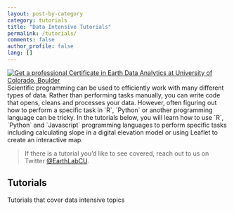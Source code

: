 ```yaml
---
layout: post-by-category
category: tutorials
title: "Data Intensive Tutorials"
permalink: /tutorials/
comments: false
author_profile: false
lang: []
---
```


<div class = "prof-cert-wrapper">
<div id = "right">
<a href="http://bit.ly/2jc5SXy" target="_blank"><img src="{{ site.url }}/images/earth-data-analytics-professional-certificate-banner.png" alt="Get a professional Certificate in Earth Data Analytics at University of Colorado, Boulder"></a></div>
<div id = "left" markdown="1">Scientific programming can be used to efficiently
work with many different types of data. Rather than performing tasks manually,
you can write code that opens, cleans and processes your data. However, often
figuring out how to perform a specific task in `R`, `Python` or another programming
language can be tricky. In the tutorials below, you will learn how to use `R`,
`Python` and `Javascript` programming languages to perform specific tasks
including calculating slope in a digital elevation model or using Leaflet to
create an interactive map.

> If there is a tutorial you’d like to see covered, reach out to us on Twitter
> <a href="http://www.twitter.com/earthlabcu" target="_blank">@EarthLabCU</a>.

</div>
</div>

## Tutorials
Tutorials that cover data intensive topics
